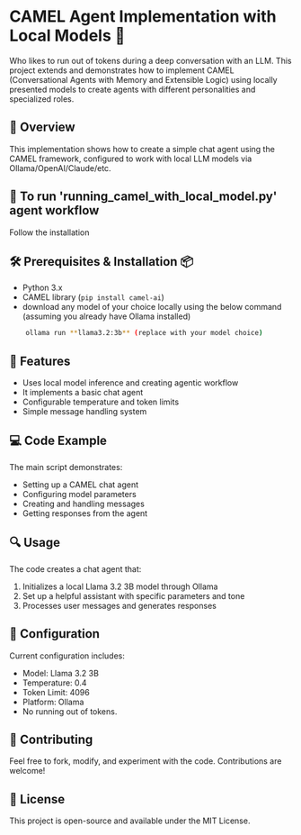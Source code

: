 # CAMEL Agent Implementation with Local Models 🤖
Who likes to run out of tokens during a deep conversation with an LLM. 
This project extends and demonstrates how to implement CAMEL (Conversational Agents with Memory and Extensible Logic) using locally presented models to create agents with different personalities and specialized roles.

## 🌟 Overview
This implementation shows how to create a simple chat agent using the CAMEL framework, configured to work with local LLM models via Ollama/OpenAI/Claude/etc.

## 🌟 To run 'running_camel_with_local_model.py' agent workflow
Follow the installation


## 🛠️ Prerequisites & Installation 📦 
- Python 3.x
- CAMEL library (`pip install camel-ai`)
- download any model of your choice locally using the below command (assuming you already have Ollama installed)
``` bash 
    ollama run **llama3.2:3b** (replace with your model choice)
```

## 🚀 Features
- Uses local model inference and creating agentic workflow
- It implements a basic chat agent
- Configurable temperature and token limits
- Simple message handling system

## 💻 Code Example
The main script demonstrates:
- Setting up a CAMEL chat agent
- Configuring model parameters
- Creating and handling messages
- Getting responses from the agent

## 🔍 Usage
The code creates a chat agent that:
1. Initializes a local Llama 3.2 3B model through Ollama
2. Set up a helpful assistant with specific parameters and tone
3. Processes user messages and generates responses

## 🔧 Configuration
Current configuration includes:
- Model: Llama 3.2 3B
- Temperature: 0.4
- Token Limit: 4096
- Platform: Ollama
- No running out of tokens.


## 🤝 Contributing
Feel free to fork, modify, and experiment with the code. Contributions are welcome!

## 📄 License
This project is open-source and available under the MIT License.

